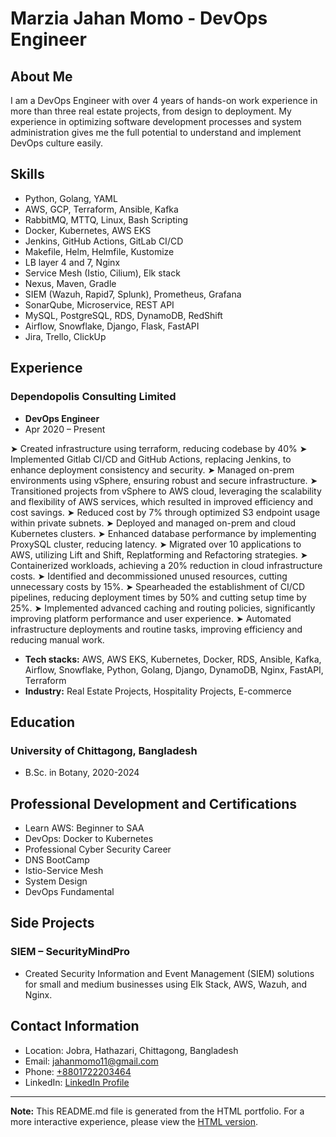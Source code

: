 # Marzia Jahan Momo - DevOps Engineer

## About Me
I am a DevOps Engineer with over 4 years of hands-on work experience in more than three real estate projects, from design to deployment. My experience in optimizing software development processes and system administration gives me the full potential to understand and implement DevOps culture easily.

## Skills
- Python, Golang, YAML
- AWS, GCP, Terraform, Ansible, Kafka
- RabbitMQ, MTTQ, Linux, Bash Scripting
- Docker, Kubernetes, AWS EKS
- Jenkins, GitHub Actions, GitLab CI/CD
- Makefile, Helm, Helmfile, Kustomize
- LB layer 4 and 7, Nginx
- Service Mesh (Istio, Cilium), Elk stack
- Nexus, Maven, Gradle
- SIEM (Wazuh, Rapid7, Splunk), Prometheus, Grafana
- SonarQube, Microservice, REST API
- MySQL, PostgreSQL, RDS, DynamoDB, RedShift
- Airflow, Snowflake, Django, Flask, FastAPI
- Jira, Trello, ClickUp

## Experience
### Dependopolis Consulting Limited
- **DevOps Engineer**
- Apr 2020 – Present

➤  Created infrastructure using terraform, reducing codebase by 40%
➤ Implemented Gitlab CI/CD and GitHub Actions, replacing Jenkins, to enhance deployment consistency and security.
➤ Managed on-prem environments using vSphere, ensuring robust and secure infrastructure. 
➤ Transitioned projects from vSphere to AWS cloud, leveraging the scalability and flexibility of AWS services, which resulted in improved efficiency and cost savings.
➤ 	Reduced cost by 7% through optimized S3 endpoint usage within private subnets.
➤ 	Deployed and managed on-prem and cloud Kubernetes clusters.
➤ 	Enhanced database performance by implementing ProxySQL cluster, reducing latency.
➤ 	Migrated over 10 applications to AWS, utilizing Lift and Shift, Replatforming and Refactoring strategies.
➤ 	Containerized workloads, achieving a 20% reduction in cloud infrastructure costs.
➤ 	Identified and decommissioned unused resources, cutting unnecessary costs by 15%.
➤ 	Spearheaded the establishment of CI/CD pipelines, reducing deployment times by 50% and cutting setup time by 25%. 
➤ 	Implemented advanced caching and routing policies, significantly improving platform performance and user experience.
➤ 	Automated infrastructure deployments and routine tasks, improving efficiency and reducing manual work.

- **Tech stacks:** AWS, AWS EKS, Kubernetes, Docker, RDS, Ansible, Kafka, Airflow, Snowflake, Python, Golang, Django, DynamoDB, Nginx, FastAPI, Terraform
- **Industry:** Real Estate Projects, Hospitality Projects, E-commerce

## Education
### University of Chittagong, Bangladesh
- B.Sc. in Botany, 2020-2024

## Professional Development and Certifications
- Learn AWS: Beginner to SAA
- DevOps: Docker to Kubernetes
- Professional Cyber Security Career
- DNS BootCamp
- Istio-Service Mesh
- System Design
- DevOps Fundamental

## Side Projects
### SIEM – SecurityMindPro
- Created Security Information and Event Management (SIEM) solutions for small and medium businesses using Elk Stack, AWS, Wazuh, and Nginx.

## Contact Information
- Location: Jobra, Hathazari, Chittagong, Bangladesh
- Email: [jahanmomo11@gmail.com](mailto:jahanmomo11@gmail.com)
- Phone: [+8801722203464](tel:+8801722203464)
- LinkedIn: [LinkedIn Profile](https://linkedin.com/in/m-j-momo)

---

**Note:** This README.md file is generated from the HTML portfolio. For a more interactive experience, please view the [HTML version](index.html).

